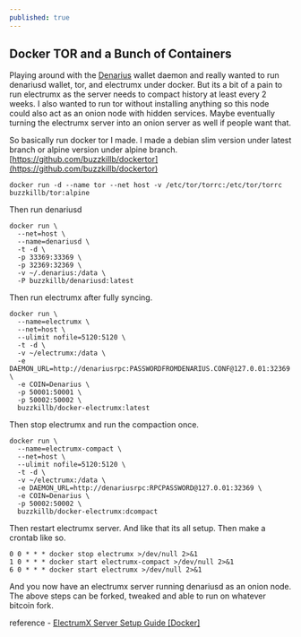```yaml
---
published: true
---
```

## Docker TOR and a Bunch of Containers

Playing around with the [Denarius](https://denarius.io) wallet daemon and really wanted to run denariusd wallet, tor, and electrumx under docker. But its a bit of a pain to run electrumx as the server needs to compact history at least every 2 weeks. I also wanted to run tor without installing anything so this node could also act as an onion node with hidden services. Maybe eventually turning the electrumx server into an onion server as well if people want that.  

So basically run docker tor I made. I made a debian slim version under latest branch or alpine version under alpine branch.  [https://github.com/buzzkillb/dockertor](https://github.com/buzzkillb/dockertor)  

```
docker run -d --name tor --net host -v /etc/tor/torrc:/etc/tor/torrc buzzkillb/tor:alpine
```
Then run denariusd  
```
docker run \
  --net=host \
  --name=denariusd \
  -t -d \
  -p 33369:33369 \
  -p 32369:32369 \
  -v ~/.denarius:/data \
  -P buzzkillb/denariusd:latest
```

Then run electrumx after fully syncing.  
```
docker run \
  --name=electrumx \
  --net=host \
  --ulimit nofile=5120:5120 \
  -t -d \
  -v ~/electrumx:/data \
  -e DAEMON_URL=http://denariusrpc:PASSWORDFROMDENARIUS.CONF@127.0.01:32369 \
  -e COIN=Denarius \
  -p 50001:50001 \
  -p 50002:50002 \
  buzzkillb/docker-electrumx:latest
```

Then stop electrumx and run the compaction once.   
```
docker run \
  --name=electrumx-compact \
  --net=host \
  --ulimit nofile=5120:5120 \
  -t -d \
  -v ~/electrumx:/data \
  -e DAEMON_URL=http://denariusrpc:RPCPASSWORD@127.0.01:32369 \
  -e COIN=Denarius \
  -p 50002:50002 \
  buzzkillb/docker-electrumx:dcompact
```

Then restart electrumx server. And like that its all setup. Then make a crontab like so.  
```
0 0 * * * docker stop electrumx >/dev/null 2>&1
1 0 * * * docker start electrumx-compact >/dev/null 2>&1
6 0 * * * docker start electrumx >/dev/null 2>&1
```

And you now have an electrumx server running denariusd as an onion node. The above steps can be forked, tweaked and able to run on whatever bitcoin fork.  

reference - [ElectrumX Server Setup Guide [Docker]](https://denariustalk.org/index.php?/topic/282-electrumx-server-setup-guide-docker/)
